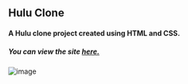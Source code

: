 ## Hulu Clone

#### A Hulu clone project created using HTML and CSS.
##### You can view the site [**here.**](https://rawcdn.githack.com/hasanilteris/Hulu-Clone-Project/54fe0656b27550b9f581d5a745cfec54aa805a7f/index.html)

![image](https://user-images.githubusercontent.com/82460438/134988179-827ffa06-446a-4b2d-a017-abc073239450.png)
